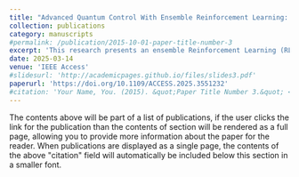 ```yaml
---
title: "Advanced Quantum Control With Ensemble Reinforcement Learning: A Case Study on the XY Spin Chain"
collection: publications
category: manuscripts
#permalink: /publication/2015-10-01-paper-title-number-3
excerpt: 'This research presents an ensemble Reinforcement Learning (RL) approach that combines Deep Q-Network (DQN) and Proximal Policy Optimization (PPO) algorithms to tackle quantum control problems. This research aims to use the complementary strengths of DQN and PPO algorithms to develop robust and adaptive control policies for noisy and uncertain quantum systems. We comprehensively analyse the proposed ensemble learning, including algorithmic details, implementation specifics, and experimental results. Through extensive experimentation and evaluation, we demonstrate the effectiveness of the ensemble approach in learning control strategies for manipulating quantum systems towards a random target state. The results highlight the potential of ensemble RL techniques in addressing the challenges of quantum control tasks, such as system noise and dynamics. By integrating multiple RL agents within an ensemble framework, We aim to advance current developments in quantum control and create a new path for the development of adaptive control systems for quantum systems. The performance of the ensemble model is assessed against Gradient Ascent Pulse Engineering (GRAPE) and robust Model Predictive Control (MPC) to demonstrate its efficiency in highly challenging and noisy environments.'
date: 2025-03-14
venue: 'IEEE Access'
#slidesurl: 'http://academicpages.github.io/files/slides3.pdf'
paperurl: 'https://doi.org/10.1109/ACCESS.2025.3551232'
#citation: 'Your Name, You. (2015). &quot;Paper Title Number 3.&quot; <i>Journal 1</i>. 1(3).'
---
```


The contents above will be part of a list of publications, if the user clicks the link for the publication than the contents of section will be rendered as a full page, allowing you to provide more information about the paper for the reader. When publications are displayed as a single page, the contents of the above "citation" field will automatically be included below this section in a smaller font.
